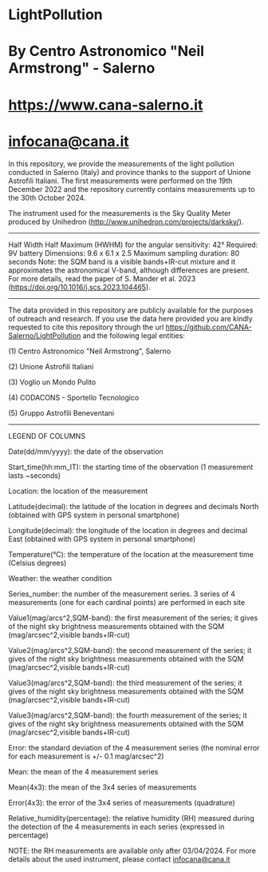 # LightPollution

# By Centro Astronomico "Neil Armstrong" - Salerno
# https://www.cana-salerno.it
# infocana@cana.it

In this repository, we provide the measurements of the light pollution conducted in Salerno (Italy) and province thanks to the support of Unione Astrofili Italiani.
The first measurements were performed on the 19th December 2022 and the repository currently contains measurements up to the 30th October 2024.

The instrument used for the measurements is the Sky Quality Meter produced by Unihedron (http://www.unihedron.com/projects/darksky/).

*********************************
Half Width Half Maximum (HWHM) for the angular sensitivity: 42°
Required: 9V battery
Dimensions: 9.6 x 6.1 x 2.5
Maximum sampling duration: 80 seconds
Note: the SQM band is a visible bands+IR-cut mixture and it approximates the astronomical V-band, although differences are present. For more details, read the paper of S. Mander et al. 2023 (https://doi.org/10.1016/j.scs.2023.104465).
*********************************

The data provided in this repository are publicly available for the purposes of outreach and research. If you use the data here provided you are kindly requested to cite this repository through the url https://github.com/CANA-Salerno/LightPollution and the following legal entities:

(1) Centro Astronomico "Neil Armstrong", Salerno

(2) Unione Astrofili Italiani

(3) Voglio un Mondo Pulito

(4) CODACONS - Sportello Tecnologico

(5) Gruppo Astrofili Beneventani

********************************
LEGEND OF COLUMNS

Date(dd/mm/yyyy): the date of the observation

Start_time(hh:mm_IT): the starting time of the observation (1 measurement lasts ~seconds)

Location: the location of the measurement

Latitude(decimal): the latitude of the location in degrees and decimals North (obtained with GPS system in personal smartphone)

Longitude(decimal): the longitude of the location in degrees and decimal East (obtained with GPS system in personal smartphone)

Temperature(°C): the temperature of the location at the measurement time (Celsius degrees)

Weather: the weather condition	

Series_number: the number of the measurement series. 3 series of 4 measurements (one for each cardinal points) are performed in each site

Value1(mag/arcs^2,SQM-band): the first measurement of the series; it gives of the night sky brightness measurements obtained with the SQM (mag/arcsec^2,visible bands+IR-cut) 

Value2(mag/arcs^2,SQM-band): the second measurement of the series; it gives of the night sky brightness measurements obtained with the SQM (mag/arcsec^2,visible bands+IR-cut) 

Value3(mag/arcs^2,SQM-band): the third measurement of the series; it gives of the night sky brightness measurements obtained with the SQM (mag/arcsec^2,visible bands+IR-cut) 

Value3(mag/arcs^2,SQM-band): the fourth measurement of the series; it gives of the night sky brightness measurements obtained with the SQM (mag/arcsec^2,visible bands+IR-cut) 

Error: the standard deviation of the 4 measurement series	(the nominal error for each measurement is +/- 0.1 mag/arcsec^2)

Mean:	the mean of the 4 measurement series	

Mean(4x3): the mean of the 3x4 series of measurements	

Error(4x3): the error of the 3x4 series of measurements (quadrature)

Relative_humidity(percentage): the relative humidity (RH) measured during the detection of the 4 measurements in each series (expressed in percentage)


NOTE: the RH measurements are available only after 03/04/2024. For more details about the used instrument, please contact infocana@cana.it

